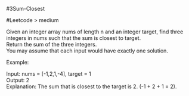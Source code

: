 #3Sum-Closest

#Leetcode > medium

Given an integer array nums of length n and an integer target, find three integers in nums such that the sum is closest to target.  
Return the sum of the three integers.  
You may assume that each input would have exactly one solution.  

Example:  
  
Input: nums = [-1,2,1,-4], target = 1  
Output: 2  
Explanation: The sum that is closest to the target is 2. (-1 + 2 + 1 = 2).  

